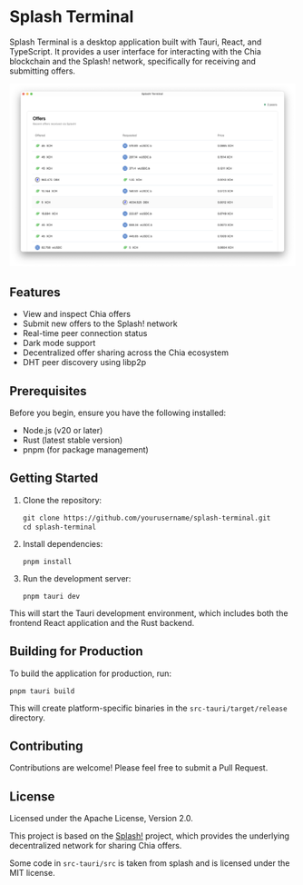 # Splash Terminal

Splash Terminal is a desktop application built with Tauri, React, and TypeScript. It provides a user interface for interacting with the Chia blockchain and the Splash! network, specifically for receiving and submitting offers.

![Splash Terminal Screenshot](.github/screenshots/screenshot.png)

## Features

- View and inspect Chia offers
- Submit new offers to the Splash! network
- Real-time peer connection status
- Dark mode support
- Decentralized offer sharing across the Chia ecosystem
- DHT peer discovery using libp2p

## Prerequisites

Before you begin, ensure you have the following installed:

- Node.js (v20 or later)
- Rust (latest stable version)
- pnpm (for package management)

## Getting Started

1. Clone the repository:

   ```
   git clone https://github.com/yourusername/splash-terminal.git
   cd splash-terminal
   ```

2. Install dependencies:

   ```
   pnpm install
   ```

3. Run the development server:
   ```
   pnpm tauri dev
   ```

This will start the Tauri development environment, which includes both the frontend React application and the Rust backend.

## Building for Production

To build the application for production, run:

```
pnpm tauri build
```

This will create platform-specific binaries in the `src-tauri/target/release` directory.

## Contributing

Contributions are welcome! Please feel free to submit a Pull Request.

## License

Licensed under the Apache License, Version 2.0.

This project is based on the [Splash!](https://github.com/dexie-space/splash) project, which provides the underlying decentralized network for sharing Chia offers.

Some code in `src-tauri/src` is taken from splash and is licensed under the MIT license.
